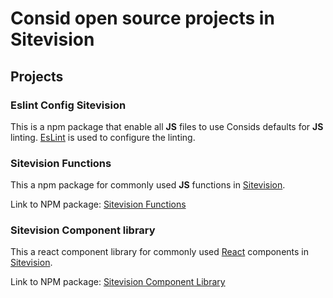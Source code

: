 # Consid open source projects in Sitevision

## Projects
### Eslint Config Sitevision
This is a npm package that enable all **JS** files to use Consids defaults for **JS** linting. [EsLint](https://eslint.org/) is used to configure the linting.
### Sitevision Functions
This a npm package for commonly used **JS** functions in [Sitevision](https://www.sitevision.se/).

Link to NPM package: [Sitevision Functions](https://www.npmjs.com/package/@consid/sitevision-functions)
### Sitevision Component library
This a react component library for commonly used [React](https://reactjs.org/) components in [Sitevision](https://www.sitevision.se/).

Link to NPM package: [Sitevision Component Library](https://www.npmjs.com/package/@consid/sitevision-component-library)
